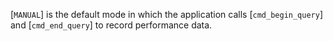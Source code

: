 [`MANUAL`] is the default mode in
which the application calls [`cmd_begin_query`] and
[`cmd_end_query`] to record performance data.